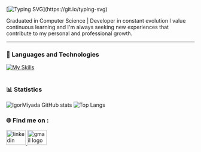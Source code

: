[![Typing SVG](https://readme-typing-svg.demolab.com?font=Fira+Code&pause=1000&width=435&lines=I'm+Igor+Miyada;Welcome+!)](https://git.io/typing-svg)

Graduated in Computer Science | Developer in constant evolution
I value continuous learning and I'm always seeking new experiences that contribute to my personal and professional growth.

---

### 🤖 Languages and Technologies

[![My Skills](https://skillicons.dev/icons?i=java,cs,git&theme=dark)](https://skillicons.dev)
<br/>
<br/>

### 📊 Statistics

![IgorMiyada GitHub stats](https://github-readme-stats.vercel.app/api?username=IgorMiyada&theme=tokyonight&show_icons=true)
![Top Langs](https://github-readme-stats.vercel.app/api/top-langs/?username=IgorMiyada&layout=compact&theme=tokyonight)
###  🌐 Find me on : 

<a href = "https://www.linkedin.com/in/igor-miyada/" target = "_blank">
    <img src = "https://skillicons.dev/icons?i=linkedin" width = "52" height = "40" alt = "linkedin logo" />
  </a>
  
<a href="mailto:igormiyada@gmail.com" target="_blank">
  <img src="https://skillicons.dev/icons?i=gmail" width="52" height="40" alt="gmail logo" />
</a>
